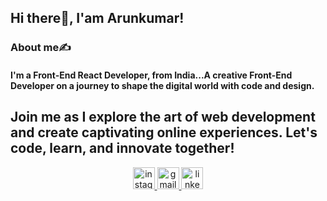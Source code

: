 ## Hi there👋, I'am Arunkumar!

### About me✍️

#### I'm a Front-End React Developer, from India...A creative Front-End Developer on a journey to shape the digital world with code and design.

## Join me as I explore the art of web development and create captivating online experiences. Let's code, learn, and innovate together!

<div align="center">
  <a href="https://www.instagram.com/arunboy00?igsh=azh3ODRjZWVqbTEx" target="_blank">
    <img src="https://img.shields.io/static/v1?message=Instagram&logo=instagram&label=&color=E4405F&logoColor=white&labelColor=&style=flat" height="35" alt="instagram logo"  />
  </a>
  <a href="arunoffica@gmail.com" target="_blank">
    <img src="https://img.shields.io/static/v1?message=Gmail&logo=gmail&label=&color=D14836&logoColor=white&labelColor=&style=flat" height="35" alt="gmail logo"  />
  </a>
  <a href="https://www.linkedin.com/in/arunkumar-s-b80030217" target="_blank">
    <img src="https://img.shields.io/static/v1?message=LinkedIn&logo=linkedin&label=&color=0077B5&logoColor=white&labelColor=&style=flat" height="35" alt="linkedin logo"  />
  </a>
</div>
